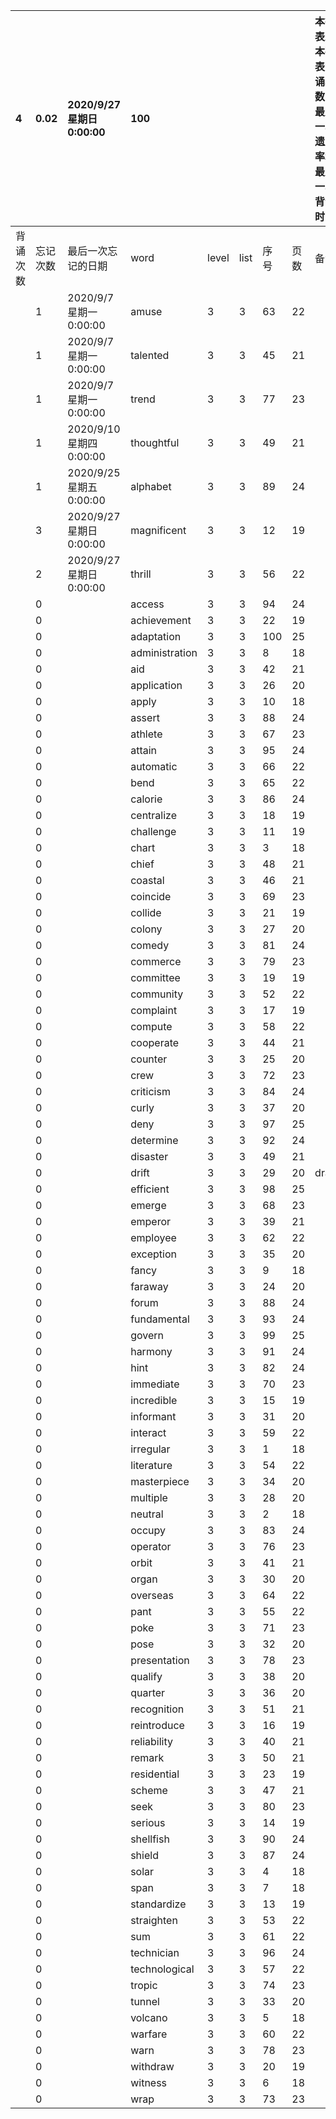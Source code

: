 |4|0.02|2020/9/27 星期日 0:00:00|100|||||本行表示本列表背诵次数，最后一次遗忘率和最后一次背诵时间||
|:--|:--|:--|:--|:--|:--|:--|:--|:--|:--|
|背诵次数|忘记次数|最后一次忘记的日期|word|level|list|序号|页数|备注|助记备注|
||1|2020/9/7 星期一 0:00:00|amuse|3|3|63|22|||
||1|2020/9/7 星期一 0:00:00|talented|3|3|45|21|||
||1|2020/9/7 星期一 0:00:00|trend|3|3|77|23|||
||1|2020/9/10 星期四 0:00:00|thoughtful|3|3|49|21|||
||1|2020/9/25 星期五 0:00:00|alphabet|3|3|89|24|||
||3|2020/9/27 星期日 0:00:00|magnificent|3|3|12|19|||
||2|2020/9/27 星期日 0:00:00|thrill|3|3|56|22|||
||0||access|3|3|94|24|||
||0||achievement|3|3|22|19|||
||0||adaptation|3|3|100|25|||
||0||administration|3|3|8|18|||
||0||aid|3|3|42|21|||
||0||application|3|3|26|20|||
||0||apply|3|3|10|18|||
||0||assert|3|3|88|24|||
||0||athlete|3|3|67|23|||
||0||attain|3|3|95|24|||
||0||automatic|3|3|66|22|||
||0||bend|3|3|65|22|||
||0||calorie|3|3|86|24|||
||0||centralize|3|3|18|19|||
||0||challenge|3|3|11|19|||
||0||chart|3|3|3|18|||
||0||chief|3|3|48|21|||
||0||coastal|3|3|46|21|||
||0||coincide|3|3|69|23|||
||0||collide|3|3|21|19|||
||0||colony|3|3|27|20|||
||0||comedy|3|3|81|24|||
||0||commerce|3|3|79|23|||
||0||committee|3|3|19|19|||
||0||community|3|3|52|22|||
||0||complaint|3|3|17|19|||
||0||compute|3|3|58|22|||
||0||cooperate|3|3|44|21|||
||0||counter|3|3|25|20|||
||0||crew|3|3|72|23|||
||0||criticism|3|3|84|24|||
||0||curly|3|3|37|20|||
||0||deny|3|3|97|25|||
||0||determine|3|3|92|24|||
||0||disaster|3|3|49|21|||
||0||drift|3|3|29|20|draft||
||0||efficient|3|3|98|25|||
||0||emerge|3|3|68|23|||
||0||emperor|3|3|39|21|||
||0||employee|3|3|62|22|||
||0||exception|3|3|35|20|||
||0||fancy|3|3|9|18|||
||0||faraway|3|3|24|20|||
||0||forum|3|3|88|24|||
||0||fundamental|3|3|93|24|||
||0||govern|3|3|99|25|||
||0||harmony|3|3|91|24|||
||0||hint|3|3|82|24|||
||0||immediate|3|3|70|23|||
||0||incredible|3|3|15|19|||
||0||informant|3|3|31|20|||
||0||interact|3|3|59|22|||
||0||irregular|3|3|1|18|||
||0||literature|3|3|54|22|||
||0||masterpiece|3|3|34|20|||
||0||multiple|3|3|28|20|||
||0||neutral|3|3|2|18|||
||0||occupy|3|3|83|24|||
||0||operator|3|3|76|23|||
||0||orbit|3|3|41|21|||
||0||organ|3|3|30|20|||
||0||overseas|3|3|64|22|||
||0||pant|3|3|55|22|||
||0||poke|3|3|71|23|||
||0||pose|3|3|32|20|||
||0||presentation|3|3|78|23|||
||0||qualify|3|3|38|20|||
||0||quarter|3|3|36|20|||
||0||recognition|3|3|51|21|||
||0||reintroduce|3|3|16|19|||
||0||reliability|3|3|40|21|||
||0||remark|3|3|50|21|||
||0||residential|3|3|23|19|||
||0||scheme|3|3|47|21|||
||0||seek|3|3|80|23|||
||0||serious|3|3|14|19|||
||0||shellfish|3|3|90|24|||
||0||shield|3|3|87|24|||
||0||solar|3|3|4|18|||
||0||span|3|3|7|18|||
||0||standardize|3|3|13|19|||
||0||straighten|3|3|53|22|||
||0||sum|3|3|61|22|||
||0||technician|3|3|96|24|||
||0||technological|3|3|57|22|||
||0||tropic|3|3|74|23|||
||0||tunnel|3|3|33|20|||
||0||volcano|3|3|5|18|||
||0||warfare|3|3|60|22|||
||0||warn|3|3|78|23|||
||0||withdraw|3|3|20|19|||
||0||witness|3|3|6|18|||
||0||wrap|3|3|73|23|||
